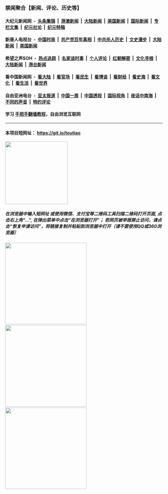 ### 禁闻聚合【新闻、评论、历史等】

#### 大纪元新闻网 &nbsp;-&nbsp; [头条集锦](indexes/E头条集锦.md?t=02142302) &nbsp;|&nbsp; [港澳新闻](indexes/E港澳新闻.md?t=02142302)  &nbsp;|&nbsp; [大陆新闻](indexes/E大陆新闻.md?t=02142302) &nbsp;|&nbsp; [美国新闻](indexes/E美国新闻.md?t=02142302) &nbsp;|&nbsp; [国际新闻](indexes/E国际新闻.md?t=02142302) &nbsp;|&nbsp; [专栏文集](indexes/E专栏文集.md?t=02142302) &nbsp;|&nbsp; [纪元社论](indexes/E纪元社论.md?t=02142302) &nbsp;|&nbsp; [纪元特稿](indexes/E纪元特稿.md?t=02142302) 

#### 新唐人电视台 &nbsp;-&nbsp; [中国时局](indexes/N中国时局.md?t=02142302) &nbsp;|&nbsp; [共产党百年真相](indexes/N共产党百年真相.md?t=02142302) &nbsp;|&nbsp; [中共杀人历史](indexes/N中共杀人历史.md?t=02142302) &nbsp;|&nbsp; [文史漫步](indexes/N文史漫步.md?t=02142302) &nbsp;|&nbsp; [大陆新闻](indexes/N大陆新闻.md?t=02142302) &nbsp;|&nbsp; [美国新闻](indexes/N美国新闻.md?t=02142302)

#### 希望之声SOH &nbsp;-&nbsp; [热点追踪](indexes/H热点追踪.md?t=02142302) &nbsp;|&nbsp; [名家谈时事](indexes/H名家谈时事.md?t=02142302) &nbsp;|&nbsp; [个人评论](indexes/H个人评论.md?t=02142302)  &nbsp;|&nbsp; [红朝解密](indexes/H红朝解密.md?t=02142302) &nbsp;|&nbsp; [文化寻根](indexes/H文化寻根.md?t=02142302) &nbsp;|&nbsp; [大陆新闻](indexes/H大陆新闻.md?t=02142302) &nbsp;|&nbsp; [港台新闻](indexes/H港台新闻.md?t=02142302)

#### 看中国新闻网 &nbsp;-&nbsp; [看大陆](indexes/S看大陆.md?t=02142302) &nbsp;|&nbsp; [看官场](indexes/S看官场.md?t=02142302) &nbsp;|&nbsp; [看民生](indexes/S看民生.md?t=02142302)  &nbsp;|&nbsp; [看博谈](indexes/S看博谈.md?t=02142302) &nbsp;|&nbsp; [看财经](indexes/S看财经.md?t=02142302) &nbsp;|&nbsp; [看史海](indexes/S看史海.md?t=02142302) &nbsp;|&nbsp; [看文化](indexes/S看文化.md?t=02142302) &nbsp;|&nbsp; [看生活](indexes/S看生活.md?t=02142302) &nbsp;|&nbsp; [看世界](indexes/S看世界.md?t=02142302)

#### 自由亚洲电台 &nbsp;-&nbsp; [亚太报道](indexes/R亚太报道.md?t=02142302) &nbsp;|&nbsp; [中国一周](indexes/R中国一周.md?t=02142302) &nbsp;|&nbsp; [中国透视](indexes/R中国透视.md?t=02142302)  &nbsp;|&nbsp; [国际视角](indexes/R国际视角.md?t=02142302) &nbsp;|&nbsp; [夜话中南海](indexes/R夜话中南海.md?t=02142302) &nbsp;|&nbsp; [不同的声音](indexes/R不同的声音.md?t=02142302) &nbsp;|&nbsp; [特约评论](indexes/R特约评论.md?t=02142302)

#### 学习 [手把手翻墙教程](https://github.com/gfw-breaker/guides/wiki)，自由浏览互联网

----

#### 本项目短网址： https://git.io/toutiao
<img src="https://raw.githubusercontent.com/gfw-breaker/banned-news/master/scripts/img/qr.png" width="200px"/>  

##### 在浏览器中输入短网址 或使用微信、支付宝等二维码工具扫描二维码打开页面, 点击右上角"...", 在弹出菜单中点击“在浏览器打开”； 若网页被举报禁止访问，请点击“恢复申请访问”，将链接复制并粘贴到浏览器中打开（请不要使用QQ或360浏览器）

<img src="https://raw.githubusercontent.com/gfw-breaker/banned-news/master/scripts/img/1.png" width="260px"/> &nbsp; <img src="https://raw.githubusercontent.com/gfw-breaker/banned-news/master/scripts/img/2.png" width="260px"/> &nbsp; <img src="https://raw.githubusercontent.com/gfw-breaker/banned-news/master/scripts/img/3.png" width="260px"/>
